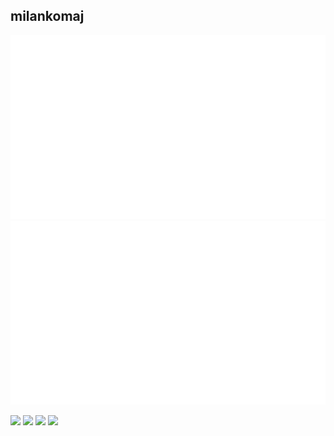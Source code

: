 ## milankomaj
![](https://github.com/milankomaj/stats/blob/master/generated/overview.svg)
![](https://github.com/milankomaj/stats/blob/master/generated/languages.svg)

![](https://dev-badge.eleonora.workers.dev/lastfm/last-played/last_fm_M?icon=lastfm&style=flat&scale=1.3)
![](https://dev-badge.eleonora.workers.dev/spotify/playback-state?icon=spotify&style=flat&scale=1.3)
![](https://dev-badge.eleonora.workers.dev/spotify/toptrack/short_term?icon=spotify&style=flat&scale=1.3)
![](https://dev-badge.eleonora.workers.dev/spotify/recently-saved?icon=spotify&style=flat&scale=1.3)
